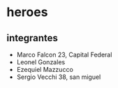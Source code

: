 # heroes
## integrantes
- Marco Falcon 23, Capital Federal
- Leonel Gonzales
- Ezequiel Mazzucco
- Sergio Vecchi 38, san miguel
